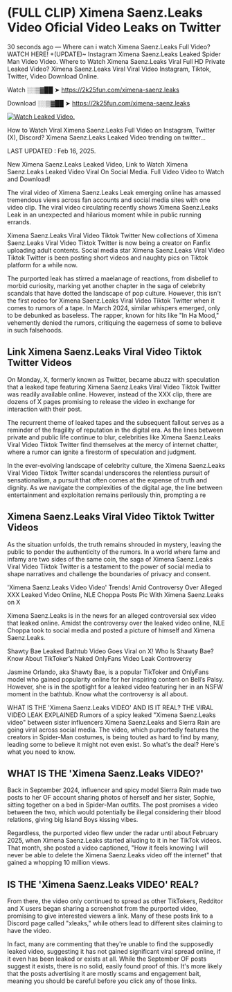 # (FULL CLIP) Ximena Saenz.Leaks Video Oficial Video Leaks on Twitter

30 seconds ago — Where can i watch Ximena Saenz.Leaks Full Video? WATCH HERE! +(UPDATE)~ Instagram Ximena Saenz.Leaks Leaked Spider Man Video Video. Where to Watch Ximena Saenz.Leaks Viral Full HD Private Leaked Video? Ximena Saenz.Leaks Viral Viral Video Instagram, Tiktok, Twitter, Video Download Online.

Watch ░░▒▓██ ➤ https://2k25fun.com/ximena-saenz.leaks

Download ░░▒▓██ ➤ https://2k25fun.com/ximena-saenz.leaks

[![Watch Leaked Video.](https://miro.medium.com/v2/resize:fit:828/format:webp/1*cilzJN44JGOrTw9NJCrNHA.gif "Watch Leaked Video")](https://2k25fun.com/ximena-saenz.leaks)

How to Watch Viral Ximena Saenz.Leaks Full Video on Instagram, Twitter (X), Discord? Ximena Saenz.Leaks Leaked Video trending on twitter...

LAST UPDATED : Feb 16, 2025.

New Ximena Saenz.Leaks Leaked Video, Link to Watch Ximena Saenz.Leaks Leaked Video Viral On Social Media. Full Video Video to Watch and Download!

The viral video of Ximena Saenz.Leaks Leak emerging online has amassed tremendous views across fan accounts and social media sites with one video clip. The viral video circulating recently shows Ximena Saenz.Leaks Leak in an unexpected and hilarious moment while in public running errands.

Ximena Saenz.Leaks Viral Video Tiktok Twitter New collections of Ximena Saenz.Leaks Viral Video Tiktok Twitter is now being a creator on Fanfix uploading adult contents. Social media star Ximena Saenz.Leaks Viral Video Tiktok Twitter is been posting short videos and naughty pics on Tiktok platform for a while now.

The purported leak has stirred a maelanage of reactions, from disbelief to morbid curiosity, marking yet another chapter in the saga of celebrity scandals that have dotted the landscape of pop culture. However, this isn't the first rodeo for Ximena Saenz.Leaks Viral Video Tiktok Twitter when it comes to rumors of a tape. In March 2024, similar whispers emerged, only to be debunked as baseless. The rapper, known for hits like "In Ha Mood," vehemently denied the rumors, critiquing the eagerness of some to believe in such falsehoods.

## Link Ximena Saenz.Leaks Viral Video Tiktok Twitter Videos

On Monday, X, formerly known as Twitter, became abuzz with speculation that a leaked tape featuring Ximena Saenz.Leaks Viral Video Tiktok Twitter was readily available online. However, instead of the XXX clip, there are dozens of X pages promising to release the video in exchange for interaction with their post.

The recurrent theme of leaked tapes and the subsequent fallout serves as a reminder of the fragility of reputation in the digital era. As the lines between private and public life continue to blur, celebrities like Ximena Saenz.Leaks Viral Video Tiktok Twitter find themselves at the mercy of internet chatter, where a rumor can ignite a firestorm of speculation and judgment.

In the ever-evolving landscape of celebrity culture, the Ximena Saenz.Leaks Viral Video Tiktok Twitter scandal underscores the relentless pursuit of sensationalism, a pursuit that often comes at the expense of truth and dignity. As we navigate the complexities of the digital age, the line between entertainment and exploitation remains perilously thin, prompting a re

##  Ximena Saenz.Leaks Viral Video Tiktok Twitter Videos

As the situation unfolds, the truth remains shrouded in mystery, leaving the public to ponder the authenticity of the rumors. In a world where fame and infamy are two sides of the same coin, the saga of Ximena Saenz.Leaks Viral Video Tiktok Twitter is a testament to the power of social media to shape narratives and challenge the boundaries of privacy and consent.

'Ximena Saenz.Leaks Video Video' Trends! Amid Controversy Over Alleged XXX Leaked Video Online, NLE Choppa Posts Pic With Ximena Saenz.Leaks on X

Ximena Saenz.Leaks is in the news for an alleged controversial sex video that leaked online. Amidst the controversy over the leaked video online, NLE Choppa took to social media and posted a picture of himself and Ximena Saenz.Leaks.

Shawty Bae Leaked Bathtub Video Goes Viral on X! Who Is Shawty Bae? Know About TikToker’s Naked OnlyFans Video Leak Controversy

Jasmine Orlando, aka Shawty Bae, is a popular TikToker and OnlyFans model who gained popularity online for her inspiring content on Bell’s Palsy. However, she is in the spotlight for a leaked video featuring her in an NSFW moment in the bathtub. Know what the controversy is all about.

WHAT IS THE 'Ximena Saenz.Leaks VIDEO' AND IS IT REAL? THE VIRAL VIDEO LEAK EXPLAINED Rumors of a spicy leaked "Ximena Saenz.Leaks video" between sister influencers Ximena Saenz.Leaks and Sierra Rain are going viral across social media. The video, which purportedly features the creators in Spider-Man costumes, is being touted as hard to find by many, leading some to believe it might not even exist. So what's the deal? Here's what you need to know.

## WHAT IS THE 'Ximena Saenz.Leaks VIDEO?'

Back in September 2024, influencer and spicy model Sierra Rain made two posts to her OF account sharing photos of herself and her sister, Sophie, sitting together on a bed in Spider-Man outfits. The post promises a video between the two, which would potentially be illegal considering their blood relations, giving big Island Boys kissing vibes.

Regardless, the purported video flew under the radar until about February 2025, when Ximena Saenz.Leaks started alluding to it in her TikTok videos. That month, she posted a video captioned, "How it feels knowing I will never be able to delete the Ximena Saenz.Leaks video off the internet" that gained a whopping 10 million views.

## IS THE 'Ximena Saenz.Leaks VIDEO' REAL?

From there, the video only continued to spread as other TikTokers, Redditor and X users began sharing a screenshot from the purported video, promising to give interested viewers a link. Many of these posts link to a Discord page called "xleaks," while others lead to different sites claiming to have the video.

In fact, many are commenting that they're unable to find the supposedly leaked video, suggesting it has not gained significant viral spread online, if it even has been leaked or exists at all. While the September OF posts suggest it exists, there is no solid, easily found proof of this. It's more likely that the posts advertising it are mostly scams and engagement bait, meaning you should be careful before you click any of those links.
